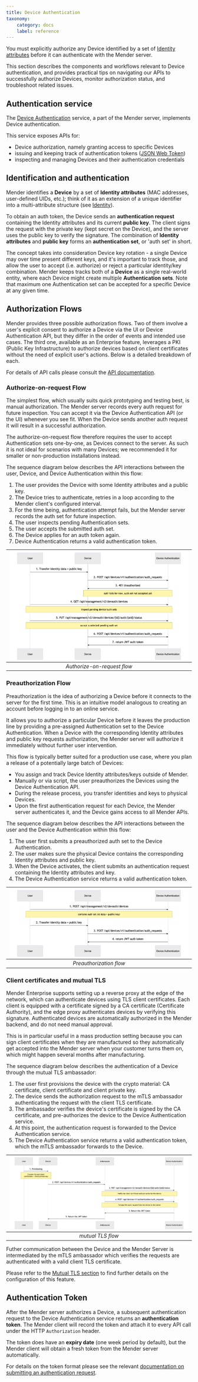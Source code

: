```yaml
---
title: Device Authentication
taxonomy:
    category: docs
    label: reference
---
```


You must explicitly authorize any Device identified by a set of
[Identity attributes](../../02.Overview/07.Identity/docs.md) before it can authenticate
with the Mender server.

This section describes the components and workflows relevant to Device
authentication, and provides practical tips on navigating our APIs to
successfully authorize Devices, monitor authorization status, and troubleshoot
related issues.

## Authentication service


The [Device Authentication](https://github.com/mendersoftware/deviceauth?target=_blank)
service, a part of the Mender server, implements Device authentication.

This service exposes APIs for:

* Device authorization, namely granting access to specific Devices
* issuing and keeping track of authentication tokens ([JSON Web
  Token](https://jwt.io?target=_blank))
* inspecting and managing Devices and their authentication credentials

## Identification and authentication

Mender identifies a **Device** by a set of **Identity attributes** (MAC addresses,
user-defined UIDs, etc.); think of it as an extension of a unique identifier
into a multi-attribute structure (see [Identity](../../02.Overview/07.Identity/docs.md)).

To obtain an auth token, the Device sends an **authentication request**
containing the Identity attributes and its current **public key**. The client signs
the request with the private key (kept secret on the Device), and the server uses
the public key to verify the signature.
The combination of **Identity attributes** and **public key** forms an
**authentication set**, or 'auth set' in short.

The concept takes into consideration Device key rotation - a single Device may
over time present different keys, and it's important to track those, and allow
the user to accept (i.e. authorize) or reject a particular identity/key
combination.
Mender keeps tracks both of a **Device** as a single real-world entity, where each
Device might create multiple **Authentication sets**. Note
that maximum one Authentication set can be accepted for a specific Device at any
given time.

## Authorization Flows

Mender provides three possible authorization flows. Two of them involve a user's explicit
consent to authorize a Device via the UI or Device Authentication API, but they differ
in the order of events and intended use cases. The third one, available as an Enterprise
feature, leverages a PKI (Public Key Infrastructure) to authorize devices based on
client certificates without the need of explicit user's actions. Below is a detailed
breakdown of each.

For details of API calls please consult the [API documentation](../../200.Server-side-API/?target=_blank#default-device-authentication).

### Authorize-on-request Flow

The simplest flow, which usually suits quick prototyping and testing best, is manual
authorization. The Mender server records every auth request for future inspection.
You can accept it via the Device Authentication API (or the UI) whenever you
see fit. When the Device sends another auth request it will result in a successful
authorization.

The authorize-on-request flow therefore requires the user to accept
Authentication sets one-by-one, as Devices connect to the server. As such it is
not ideal for scenarios with many Devices; we recommended it for
smaller or non-production installations instead.

The sequence diagram below describes the API interactions between the user,
Device, and Device Authentication within this flow:

1. The user provides the Device with some Identity attributes and a
   public key.
2. The Device tries to authenticate, retries in a loop according to the Mender
   client's configured interval.
3. For the time being, authentication attempt fails, but the Mender server
   records the auth set for future inspection.
4. The user inspects pending Authentication sets.
5. The user accepts the submitted auth set.
6. The Device applies for an auth token again.
7. Device Authentication returns a valid authentication token.

| ![Authorize-on-request flow](authorize-on-req.png) |
|:--:|
|*Authorize-on-request flow*|

### Preauthorization Flow

Preauthorization is the idea of authorizing a Device before it connects to
the server for the first time. This is an intuitive model analogous to creating
an account before logging in to an online service.

It allows you to authorize a particular Device before it leaves the production line
by providing a pre-assigned Authentication set to
the Device Authentication. When a Device with the corresponding Identity
attributes and public key requests authorization, the Mender server will
authorize it immediately without further user intervention.

This flow is typically better suited for a production use case, where you plan a release of a
potentially large batch of Devices:

* You assign and track Device Identity attributes/keys outside of Mender.
* Manually or via script, the user preauthorizes the Devices using the Device
  Authentication API.
* During the release process, you transfer identities and keys to physical
  Devices.
* Upon the first authentication request for each Device, the Mender server
  authenticates it, and the Device gains access to all Mender APIs.

The sequence diagram below describes the API interactions between the user and
the Device Authentication within this flow:

1. The user first submits a preauthorized auth set to the Device Authentication.
2. The user makes sure the physical Device contains the corresponding Identity
   attributes and public key.
3. When the Device activates, the client submits an authentication request containing the
   Identity attributes and key.
4. The Device Authentication service returns a valid authentication token.

| ![Preauthorization flow](preauth.png) |
|:--:|
|*Preauthorization flow*|

### Client certificates and mutual TLS

Mender Enterprise supports setting up a reverse proxy at the edge of the network,
which can authenticate devices using TLS client certificates. Each client is equipped
with a certificate signed by a CA certificate (Certificate Authority), and the edge proxy
authenticates devices by verifying this signature. Authenticated devices are automatically
authorized in the Mender backend, and do not need manual approval.

This is in particular useful in a mass production setting because you can sign client
certificates when they are manufactured so they automatically get accepted into the
Mender server when your customer turns them on, which might happen several months
after manufacturing.

The sequence diagram below describes the authentication of a Device through the
mutual TLS ambassador:

1. The user first provisions the device with the crypto material: CA certificate, client certificate and client private key.
2. The device sends the authorization request to the mTLS ambassador authenticating the request with the client TLS certificate.
3. The ambassador verifies the device's certificate is signed by the CA certificate, and pre-authorizes the device to the Device Authentication service.
4. At this point, the authentication request is forwarded to the Device Authentication service.
5. The Device Authentication service returns a valid authentication token, which the mTLS ambassador forwards to the Device.

| ![mTLS flow](mtls.png) |
|:--:|
|*mutual TLS flow*|

Futher communication between the Device and the Mender Server is intermediated by the mTLS ambassador which verifies the requests are authenticated with a valid client TLS certificate.

Please refer to the [Mutual TLS section](../../08.Server-integration/03.Mutual-TLS-authentication/docs.md)
to find further details on the configuration of this feature.

## Authentication Token

After the Mender server authorizes a Device, a subsequent authentication request
to the Device Authentication service returns an **authentication token**. The
Mender client will record the token and attach it to every API call under the HTTP
`Authorization` header.

The token does have an **expiry date** (one week period by default), but the Mender client
will obtain a fresh token from the Mender server automatically.

For details on the token format please see the relevant [documentation on
submitting an authentication request](../../200.Server-side-API/?target=_blank#default-device-authentication).

